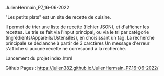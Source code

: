 JulienHermain_P7_16-06-2022

"Les petits plats" est un site de recette de cuisine.

Il permet de trier une liste de recette (fichier JSON), et d'afficher les recettes.
Le trie se fait via l'input principal, ou via le tri par catégorie (ingrédients/Appareils/Ustensiles), en choisissant un tag.
La recherche principale se déclanche à partir de 3 carctères
Un message d'erreur s'affiche si aucune recette ne correspond à la recherche.

Lancement du projet index.html

Github Pages : https://julien382.github.io/JulienHermain_P7_16-06-2022/